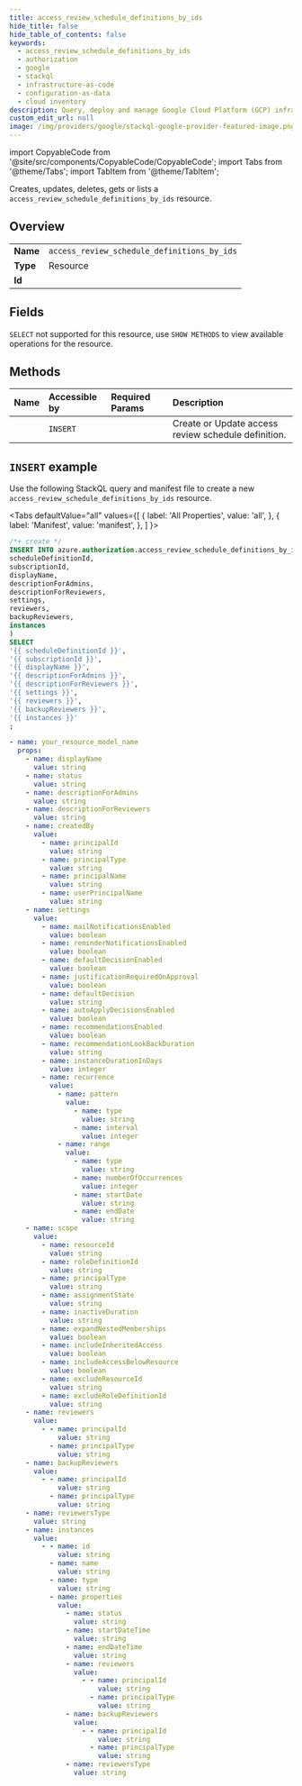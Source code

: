 ```yaml
---
title: access_review_schedule_definitions_by_ids
hide_title: false
hide_table_of_contents: false
keywords:
  - access_review_schedule_definitions_by_ids
  - authorization
  - google
  - stackql
  - infrastructure-as-code
  - configuration-as-data
  - cloud inventory
description: Query, deploy and manage Google Cloud Platform (GCP) infrastructure and resources using SQL
custom_edit_url: null
image: /img/providers/google/stackql-google-provider-featured-image.png
---
```


import CopyableCode from '@site/src/components/CopyableCode/CopyableCode';
import Tabs from '@theme/Tabs';
import TabItem from '@theme/TabItem';

Creates, updates, deletes, gets or lists a <code>access_review_schedule_definitions_by_ids</code> resource.

## Overview
<table><tbody>
<tr><td><b>Name</b></td><td><code>access_review_schedule_definitions_by_ids</code></td></tr>
<tr><td><b>Type</b></td><td>Resource</td></tr>
<tr><td><b>Id</b></td><td><CopyableCode code="azure.authorization.access_review_schedule_definitions_by_ids" /></td></tr>
</tbody></table>

## Fields
`SELECT` not supported for this resource, use `SHOW METHODS` to view available operations for the resource.


## Methods
| Name | Accessible by | Required Params | Description |
|:-----|:--------------|:----------------|:------------|
| <CopyableCode code="create_or_update" /> | `INSERT` | <CopyableCode code="scheduleDefinitionId, subscriptionId" /> | Create or Update access review schedule definition. |

## `INSERT` example

Use the following StackQL query and manifest file to create a new <code>access_review_schedule_definitions_by_ids</code> resource.

<Tabs
    defaultValue="all"
    values={[
        { label: 'All Properties', value: 'all', },
        { label: 'Manifest', value: 'manifest', },
    ]
}>
<TabItem value="all">

```sql
/*+ create */
INSERT INTO azure.authorization.access_review_schedule_definitions_by_ids (
scheduleDefinitionId,
subscriptionId,
displayName,
descriptionForAdmins,
descriptionForReviewers,
settings,
reviewers,
backupReviewers,
instances
)
SELECT 
'{{ scheduleDefinitionId }}',
'{{ subscriptionId }}',
'{{ displayName }}',
'{{ descriptionForAdmins }}',
'{{ descriptionForReviewers }}',
'{{ settings }}',
'{{ reviewers }}',
'{{ backupReviewers }}',
'{{ instances }}'
;
```
</TabItem>
<TabItem value="manifest">

```yaml
- name: your_resource_model_name
  props:
    - name: displayName
      value: string
    - name: status
      value: string
    - name: descriptionForAdmins
      value: string
    - name: descriptionForReviewers
      value: string
    - name: createdBy
      value:
        - name: principalId
          value: string
        - name: principalType
          value: string
        - name: principalName
          value: string
        - name: userPrincipalName
          value: string
    - name: settings
      value:
        - name: mailNotificationsEnabled
          value: boolean
        - name: reminderNotificationsEnabled
          value: boolean
        - name: defaultDecisionEnabled
          value: boolean
        - name: justificationRequiredOnApproval
          value: boolean
        - name: defaultDecision
          value: string
        - name: autoApplyDecisionsEnabled
          value: boolean
        - name: recommendationsEnabled
          value: boolean
        - name: recommendationLookBackDuration
          value: string
        - name: instanceDurationInDays
          value: integer
        - name: recurrence
          value:
            - name: pattern
              value:
                - name: type
                  value: string
                - name: interval
                  value: integer
            - name: range
              value:
                - name: type
                  value: string
                - name: numberOfOccurrences
                  value: integer
                - name: startDate
                  value: string
                - name: endDate
                  value: string
    - name: scope
      value:
        - name: resourceId
          value: string
        - name: roleDefinitionId
          value: string
        - name: principalType
          value: string
        - name: assignmentState
          value: string
        - name: inactiveDuration
          value: string
        - name: expandNestedMemberships
          value: boolean
        - name: includeInheritedAccess
          value: boolean
        - name: includeAccessBelowResource
          value: boolean
        - name: excludeResourceId
          value: string
        - name: excludeRoleDefinitionId
          value: string
    - name: reviewers
      value:
        - - name: principalId
            value: string
          - name: principalType
            value: string
    - name: backupReviewers
      value:
        - - name: principalId
            value: string
          - name: principalType
            value: string
    - name: reviewersType
      value: string
    - name: instances
      value:
        - - name: id
            value: string
          - name: name
            value: string
          - name: type
            value: string
          - name: properties
            value:
              - name: status
                value: string
              - name: startDateTime
                value: string
              - name: endDateTime
                value: string
              - name: reviewers
                value:
                  - - name: principalId
                      value: string
                    - name: principalType
                      value: string
              - name: backupReviewers
                value:
                  - - name: principalId
                      value: string
                    - name: principalType
                      value: string
              - name: reviewersType
                value: string

```
</TabItem>
</Tabs>
